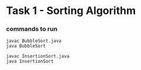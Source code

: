 # Task 1 - Sorting Algorithm

### commands to run
```
javac BubbleSort.java
java BubbleSort

javac InsertionSort.java
java InsertionSort
```
